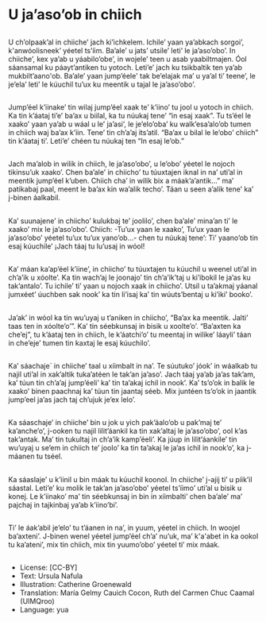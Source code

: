 # U ja’aso’ob in chiich

##
U ch’olpaak’al in chiiche’ jach ki’ichkelem. Ichile’ yaan ya’abkach sorgoi’, k'anwóolisneek’ yéetel ts’íim. Ba’ale’ u jats’ utsile’ leti’ le ja’aso’obo’. In chiiche’, kex ya’ab u yáabilo’obe’, in wojele’ teen u asab yaabiltmajen. Óol sáansamal ku páayt’antiken tu yotoch. Leti’e’ jach ku tsikbaltik ten ya’ab mukbilt’aano'ob. Ba’ale’ yaan jump’éele' tak be’elajak ma’ u ya’al ti’ teene’, le je’ela’ leti’ le kúuchil tu’ux ku meentik u tajal le ja’aso’obo’.

##
Jump’éel k’iinake’ tin wilaj jump’éel xaak te’ k’iino’ tu jool u yotoch in chiich. Ka tin k’áataj ti’e’ ba’ax u biilal, ka tu núukaj tene’ “in esaj xaak”. Tu ts’éel le xaako’ yaan ya’ab u wáal u le’ ja’asi’, le je’elo’oba’ ku walk’esa’alo’ob tumen in chiich waj ba’ax k’iin. Tene’ tin ch’a’aj its’atil. “Ba’ax u bilal le le’obo’ chiich” tin k’áataj ti’. Leti’e’ chéen tu núukaj ten “In esaj le’ob.”

##
Jach ma’alob in wilik in chiich, le ja’aso’obo’, u le’obo’ yéetel le nojoch tikinsu’uk xaako’. Chen ba’ale’ in chiicho’ tu túuxtajen iknal in na’ uti’al in meentik jump’éel k’uben. Chiich cha’ in wilik bix a máak’a’antik…” ma’ patikabaj paal, meent le ba’ax kin wa’alik techo’. Táan u seen a’alik tene’ ka’ j-binen áalkabil.

##
Ka’ suunajene’ in chiicho’ kulukbaj te’ joolilo’, chen ba’ale’ mina’an ti’ le xaako’ mix le ja’aso’obo’. Chiich: -Tu’ux yaan le xaako’, Tu’ux yaan le ja’aso’obo’ yéetel tu’ux tu’ux yano’ob…- chen tu núukaj tene’: Ti’ yaano’ob tin esaj kúuchile’ ¡Jach táaj tu lu’usaj in wóol!

##
Ka’ máan ka’ap’éel k’iine’, in chiicho’ tu túuxtajen tu kúuchil u weenel uti’al in ch’a’ik u xóolte’. Ka tin wach’aj le joonajo’ tin ch’a’ik’taj u ki’ibokil le ja’as ku tak’antalo’. Tu ichile’ ti’ yaan u nojoch xaak in chiicho’. Utsil u ta’akmaj yáanal jumxéet’ úuchben sak nook’ ka tin li’isaj ka’ tin wúuts’bentaj u ki’iki’ booko’.

##
Ja’ak’ in wóol ka tin wu’uyaj u t’aniken in chiicho’, “Ba’ax ka meentik. Jalti’ taas ten in xóolte’o’”. Ka’ tin séebkunsaj in bisik u xoolte’o’. “Ba’axten ka che’ej”, tu k’áataj ten in chiich, le k’áatchi’o’ tu meentaj in wilike’ láayli’ táan in che’eje’ tumen tin kaxtaj le esaj kúuchilo’.

##
Ka’ sáachaje´ in chiiche’ taal u xíimbalt in na’. Te súutuko’ jóok’ in wáalkab tu najil uti’al in xak’altik tuka’atéen le tak’an ja’aso’. Jach táaj ya’ab ja’as tak’am, ka’ túun tin ch’a’aj jump’éeli’ ka’ tin ta’akaj ichil in nook’. Ka’ ts’o’ok in balik le xaako’ binen paachnaj ka’ túun tin jaantaj séeb. Mix juntéen ts’o’ok in jaantik jump’eel ja’as jach taj ch’ujuk je’ex lelo’.

##
Ka sáaschaje’ in chiiche’ bin u jok u yich pak’áalo’ob u pak’maj te’ ka’anche’o’, j-ooken tu najil lilit’áankil ka tin xak’altaj le ja’aso’obo’, ool k’as tak’antak. Ma’ tin tukultaj in ch’a’ik kamp’éeli’. Ka júup in lilit’áankile’ tin wu’uyaj u se’em in chiich te’ joolo’ ka tin ta’akaj le ja’as ichil in nook’o’, ka j-máanen tu tséel.

##
Ka sáaslaje’ u k’iinil u bin máak tu kúuchil koonol. In chiiche’ j-ajij ti’ u píik’il sáastal. Leti’e’ ku molik le tak’an ja’aso’obo’ yéetel ts’íimo’ uti’al u bisik u konej. Le k’iinako’ ma’ tin séebkunsaj in bin in xíimbalti’ chen ba’ale’ ma’ pajchaj in tajkinbaj ya’ab k’iino’bi’.

##
Ti’ le áak’abil je’elo’ tu t’áanen in na’, in yuum, yéetel in chiich. In woojel ba’axteni’. J-binen wenel yéetel jump’éel ch’a’ nu’uk, ma’ k'a'abet in ka ookol tu ka’ateni’, mix tin chiich, mix tin yuumo’obo’ yéetel ti’ mix máak.

##
* License: [CC-BY]
* Text: Ursula Nafula
* Illustration: Catherine Groenewald
* Translation: María Gelmy Cauich Cocon, Ruth del Carmen Chuc Caamal (UIMQroo)
* Language: yua
